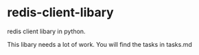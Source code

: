 redis-client-libary
===================

redis client libary in python.

This libary needs a lot of work.
You will find the tasks in tasks.md
